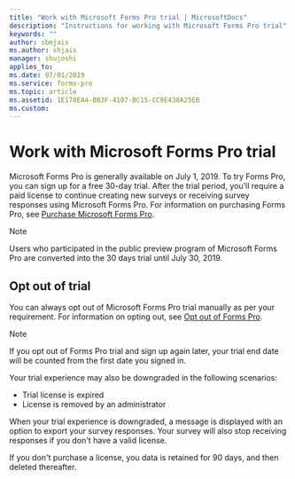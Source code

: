 ```yaml
---
title: "Work with Microsoft Forms Pro trial | MicrosoftDocs"
description: "Instructions for working with Microsoft Forms Pro trial"
keywords: ""
author: sbmjais
ms.author: shjais
manager: shujoshi
applies_to: 
ms.date: 07/01/2019
ms.service: forms-pro
ms.topic: article
ms.assetid: 1E178EA4-BB3F-4107-BC15-CC9E438A25EB
ms.custom: 
---
```


# Work with Microsoft Forms Pro trial

Microsoft Forms Pro is generally available on July 1, 2019. To try Forms Pro, you can sign up for a free 30-day trial. After the trial period, you'll require a paid license to continue creating new surveys or receiving survey responses using Microsoft Forms Pro. For information on purchasing Forms Pro, see [Purchase Microsoft Forms Pro](purchase.md).

> [!NOTE]
> Users who participated in the public preview program of Microsoft Forms Pro are converted into the 30 days trial until July 30, 2019.   

## Opt out of trial

You can always opt out of Microsoft Forms Pro trial manually as per your requirement. For information on opting out, see [Opt out of Forms Pro](administer.md#opt-out-of-forms-pro).

> [!NOTE]
> If you opt out of Forms Pro trial and sign up again later, your trial end date will be counted from the first date you signed in.

Your trial experience may also be downgraded in the following scenarios:

- Trial license is expired
- License is removed by an administrator

When your trial experience is downgraded, a message is displayed with an option to export your survey responses. Your survey will also stop receiving responses if you don't have a valid license. 

If you don't purchase a license, you data is retained for 90 days, and then deleted thereafter.